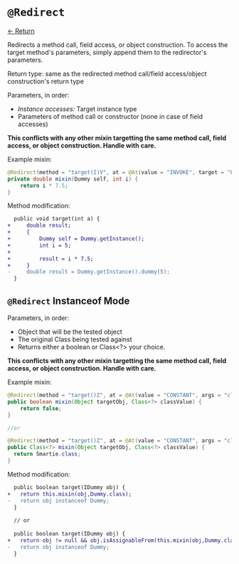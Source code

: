 # `@Redirect`

[<- Return](README.md)

Redirects a method call, field access, or object construction.
To access the target method's parameters, simply append them to the redirector's parameters. 

Return type: same as the redirected method call/field access/object construction's return type

Parameters, in order:

 - _Instance accesses:_ Target instance type
 - Parameters of method call or constructor (none in case of field accesses)

**This conflicts with any other mixin targetting the same method call, field access, or object construction. Handle with care.**

Example mixin:
```java
@Redirect(method = "target(I)V", at = @At(value = "INVOKE", target = "Lnet/example/Dummy;dummy(I)D"))
private double mixin(Dummy self, int i) {
    return i * 7.5;
}
```

Method modification:

```patch
  public void target(int a) {
+     double result;
+     {
+         Dummy self = Dummy.getInstance();
+         int i = 5;
+
+         result = i * 7.5;
+     }
-     double result = Dummy.getInstance().dummy(5);
  }
```

## `@Redirect` Instanceof Mode

Parameters, in order:

 - Object that will be the tested object
 - The original Class being tested against
 - Returns either a boolean or Class<?> your choice.

**This conflicts with any other mixin targetting the same method call, field access, or object construction. Handle with care.**

Example mixin:
```java
@Redirect(method = "target()Z", at = @At(value = "CONSTANT", args = "classValue=net/example/Dummy", shift = Shift.AFTER, ordinal = 0))
public boolean mixin(Object targetObj, Class<?> classValue) {
    return false;
}

//or

@Redirect(method = "target()Z", at = @At(value = "CONSTANT", args = "classValue=net/example/Dummy", shift = Shift.AFTER, ordinal = 0))
public Class<?> mixin(Object targetObj, Class<?> classValue) {
  return Smartie.class;
}
```

Method modification:

```patch
  public boolean target(IDummy obj) {
+   return this.mixin(obj,Dummy.class);
-   return obj instanceof Dummy;
  }
  
  // or
  
  public boolean target(IDummy obj) {
+   return obj != null && obj.isAssignableFrom(this.mixin(obj,Dummy.class));
-   return obj instanceof Dummy;
  }
```
